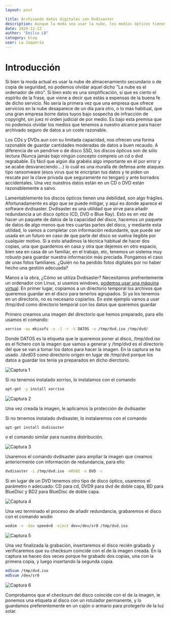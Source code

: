 ```yaml
---
layout: post

title: Archivando datos digitales con Dvdisaster
description: Aunque la moda sea usar la nube, los medios ópticos tienen algunas ventajas que no debemos olvidar.
date: 2024-12-22
author: "Emilio LB"
category: blog
user: La Jaquería
---
```


# Introducción

Si bien la moda actual es usar la nube de almacenamiento secundario o de copia de seguridad, no podemos olvidar aquel dicho "La nube es el ordenador de otro". 
Si bien esto es una simplificación, si que es cierto el espíritu de la frase, que viene a decir que estás a expensas de la buena fe de dicho servicio. No 
sería la primera vez que una empresa que ofrece servicios en la nube desaparece de un día para otro, o lo más habitual, que una gran empresa borre datos tuyos 
bajo sospecha de infracción de copyright, sin juez ni orden judicial de por medio. Es bajo esta premisa que no podemos olvidar los medios que tenemos a nuestro 
alcance para hacer archivado seguro de datos a un coste razonable. 

Los CDs y DVDs aun con su limitada capacidad, nos ofrecen una forma razonable de guardar cantidades moderadas de datos a buen recaudo. A diferencia de un pendrive 
o de disco SSD, los discos ópticos son de sólo lectura (Nunca jamás bajo ningún concepto compreis un cd o dvd regrabable. Es fácil que algún día grabéis 
algo importante en él por error y se acabe desvaneciendo....) lo cuál es una muralla de defensa ante ataques tipo ransomware (esos virus que te encriptan tus datos 
y te piden un rescate por la clave privada que seguramente no tengan) y ante borrados accidentales. Una vez nuestros datos están en un CD o DVD están razonablemente 
a salvo.

Lamentablemente los discos ópticos tienen una debilidad, son algo frágiles. Afortunadamente es algo que se puede mitigar, y aquí es donde aparece el software dvdisaster.
Dvdisaster es una utilidad que sirve para añadir redundancia a un disco óptico (CD, DVD o Blue Ray). Esto es en vez de hacer un paquete de datos de la capacidad del disco, 
hacemos un paquete de datos de algo menos que tres cuartas partes del disco, y mediante esta utilidad, lo vamos a completar con información redundante, que puede ser usada 
en un futuro en caso de que parte del disco se vuelva ilegible por cualquier motivo. Si a esto añadimos la técnica habitual de hacer dos copias, una que guardemos en casa 
y otra que dejemos en otro espacio, bien sea en casa de un familiar, en el trabajo, etc, tenemos un sistema muy robusto para guardar nuestra información más preciada. 
Pongamos el caso de unas fotos familiares. ¿Quién no ha perdido fotos digitales por no haber hecho una gestión adecuada?

Manos a la obra, ¿Cómo se utiliza Dvdisaster? Necesitamos prefrentemente un ordenador con Linux, si usamos windows, [podemos usar una máquina virtual](../11//10/windows-y-linux.html).
En primer lugar, copiamos a un directorio temporal los archivos que queremos guardar en el disco para tenerlos agrupados. Si ya los tenemos en un directorio, 
no es necesario copiarlos. En este ejemplo vamos a usar /tmp/dvd como directorio temporal con los datos que queremos guardar


Primero creamos una imagen del directorio que hemos preparado, para ello usamos el comando:

```bash
xorriso -as mkisofs -v -J -r -V DATOS -o /tmp/dvd.iso /tmp/dvd/
```

Donde DATOS es la etiqueta que le queremos poner al disco, /tmp/dvd.iso es el fichero con la imagen que vamos a generar y /tmp/dvd es el directorio del que se van 
a tomar los datos para hacer la imagen. En la captura se ha usado ./dvd03 como directorio origen en lugar de /tmp/dvd porque los datos a guardar los tenía ya preparados en dicho dierctorio.

![Captura 1](/recursos/2024-12-22/captura_01.png)

Si no tenemos instalado xorriso, lo instalamos con el comando

```bash
apt-get -y install xorriso
```


![Captura 2](/recursos/2024-12-22/captura_02.png)

Una vez creada la imagen, le aplicamos la protección de dvdisaster

Si no tenemos instalado dvdisaster, lo instalaremos con el comando

```bash
apt-get install dvdisaster
```

o el comando similar para nuestra distribución.

![Captura 3](/recursos/2024-12-22/captura_03.png)

Usaremos el comando dvdisaster para ampliar la imagen que creamos anteriormente con información de redundancia, para ello:

```bash
dvdisaster -i /tmp/dvd.iso -mRS02 -n DVD -c
```

Si en lugar de un DVD tenemos otro tipo de disco óptico, usaremos el parámetro n adecuado:
CD para cd, DVD9 para dvd de doble capa, BD para BlueDisc y BD2 para BlueDisc de doble capa.

![Captura 4](/recursos/2024-12-22/captura_04.png)

Una vez terminado el proceso de añadir redundancia, grabaremos el disco con el comando wodin

```bash
wodim -v -dao speed=8 -eject dev=/dev/sr0 /tmp/dvd.iso
```

![Captura 5](/recursos/2024-12-22/captura_05.png)

Una vez finalizada la grabación, insertaremos el disco recién grabado y verificaremos que su checksum coincide con el de la imagen creada. En la captura se haceo dos veces porque 
he grabado dos copias, una con la primera copia, y luego insertando la segunda copia.

```bash
md5sum /tmp/dvd.iso
md5sum /dev/sr0
```

![Captura 6](/recursos/2024-12-22/captura_06.png)


Comprobamos que el checksum del disco coincide con el de la imagen, le ponemos una etiqueta al disco con un rotulador permanente, y lo guardamos preferentemente en un cajón o armario 
para protegerlo de la luz solar.

